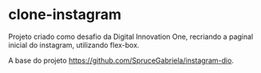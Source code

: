 # clone-instagram

Projeto criado como desafio da Digital Innovation One, recriando a paginal inicial do instagram, utilizando flex-box.

A base do projeto https://github.com/SpruceGabriela/instagram-dio.


